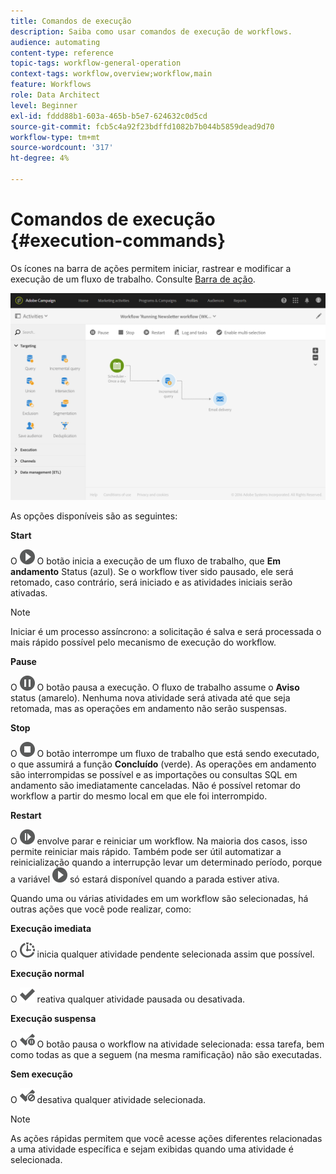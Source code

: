 ```yaml
---
title: Comandos de execução
description: Saiba como usar comandos de execução de workflows.
audience: automating
content-type: reference
topic-tags: workflow-general-operation
context-tags: workflow,overview;workflow,main
feature: Workflows
role: Data Architect
level: Beginner
exl-id: fddd88b1-603a-465b-b5e7-624632c0d5cd
source-git-commit: fcb5c4a92f23bdffd1082b7b044b5859dead9d70
workflow-type: tm+mt
source-wordcount: '317'
ht-degree: 4%

---
```


# Comandos de execução {#execution-commands}

Os ícones na barra de ações permitem iniciar, rastrear e modificar a execução de um fluxo de trabalho. Consulte [Barra de ação](../../automating/using/workflow-interface.md#action-bar).

![](assets/wkf_execution_2.png)

As opções disponíveis são as seguintes:

**Start**

O ![](assets/play_darkgrey-24px.png) O botão inicia a execução de um fluxo de trabalho, que **Em andamento** Status (azul). Se o workflow tiver sido pausado, ele será retomado, caso contrário, será iniciado e as atividades iniciais serão ativadas.

>[!NOTE]
>
>Iniciar é um processo assíncrono: a solicitação é salva e será processada o mais rápido possível pelo mecanismo de execução do workflow.

**Pause**

O ![](assets/pause_darkgrey-24px.png) O botão pausa a execução. O fluxo de trabalho assume o **Aviso** status (amarelo). Nenhuma nova atividade será ativada até que seja retomada, mas as operações em andamento não serão suspensas.

**Stop**

O ![](assets/stop_darkgrey-24px.png) O botão interrompe um fluxo de trabalho que está sendo executado, o que assumirá a função **Concluído** (verde). As operações em andamento são interrompidas se possível e as importações ou consultas SQL em andamento são imediatamente canceladas. Não é possível retomar do workflow a partir do mesmo local em que ele foi interrompido.

**Restart**

O ![](assets/pauseplay_darkgrey-24px.png) envolve parar e reiniciar um workflow. Na maioria dos casos, isso permite reiniciar mais rápido. Também pode ser útil automatizar a reinicialização quando a interrupção levar um determinado período, porque a variável ![](assets/play_darkgrey-24px.png) só estará disponível quando a parada estiver ativa.

Quando uma ou várias atividades em um workflow são selecionadas, há outras ações que você pode realizar, como:

**Execução imediata**

O ![](assets/pending_darkgrey-24px.png) inicia qualquer atividade pendente selecionada assim que possível.

**Execução normal**

O ![](assets/check_darkgrey-24px.png) reativa qualquer atividade pausada ou desativada.

**Execução suspensa**

O ![](assets/check_pause_darkgrey-24px.png) O botão pausa o workflow na atividade selecionada: essa tarefa, bem como todas as que a seguem (na mesma ramificação) não são executadas.

**Sem execução**

O ![](assets/checkdisable.png) desativa qualquer atividade selecionada.

>[!NOTE]
>
>As ações rápidas permitem que você acesse ações diferentes relacionadas a uma atividade específica e sejam exibidas quando uma atividade é selecionada.
